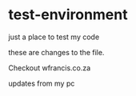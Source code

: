 # test-environment
just a place to test my code


these are changes to the file.

Checkout wfrancis.co.za


updates from my pc